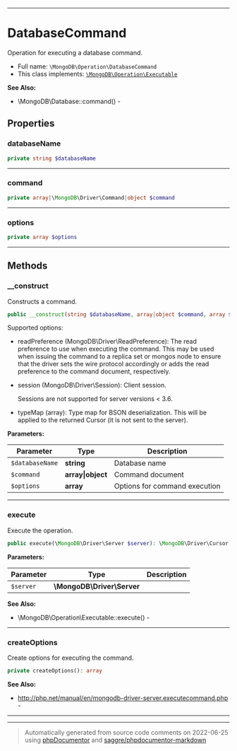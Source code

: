 ***

# DatabaseCommand

Operation for executing a database command.

* Full name: `\MongoDB\Operation\DatabaseCommand`
* This class implements:
  [`\MongoDB\Operation\Executable`](./Executable.md)

**See Also:**

* \MongoDB\Database::command() -

## Properties

### databaseName

```php
private string $databaseName
```

***

### command

```php
private array|\MongoDB\Driver\Command|object $command
```

***

### options

```php
private array $options
```

***

## Methods

### __construct

Constructs a command.

```php
public __construct(string $databaseName, array|object $command, array $options = []): mixed
```

Supported options:

* readPreference (MongoDB\Driver\ReadPreference): The read preference to use when executing the command. This may be
  used when issuing the command to a replica set or mongos node to ensure that the driver sets the wire protocol
  accordingly or adds the read preference to the command document, respectively.

* session (MongoDB\Driver\Session): Client session.

  Sessions are not supported for server versions < 3.6.

* typeMap (array): Type map for BSON deserialization. This will be applied to the returned Cursor (it is not sent to the
  server).

**Parameters:**

| Parameter | Type | Description |
|-----------|------|-------------|
| `$databaseName` | **string** | Database name |
| `$command` | **array&#124;object** | Command document |
| `$options` | **array** | Options for command execution |

***

### execute

Execute the operation.

```php
public execute(\MongoDB\Driver\Server $server): \MongoDB\Driver\Cursor
```

**Parameters:**

| Parameter | Type | Description |
|-----------|------|-------------|
| `$server` | **\MongoDB\Driver\Server** |  |

**See Also:**

* \MongoDB\Operation\Executable::execute() -

***

### createOptions

Create options for executing the command.

```php
private createOptions(): array
```

**See Also:**

* http://php.net/manual/en/mongodb-driver-server.executecommand.php -

***


***
> Automatically generated from source code comments on 2022-06-25 using [phpDocumentor](http://www.phpdoc.org/) and [saggre/phpdocumentor-markdown](https://github.com/Saggre/phpDocumentor-markdown)
